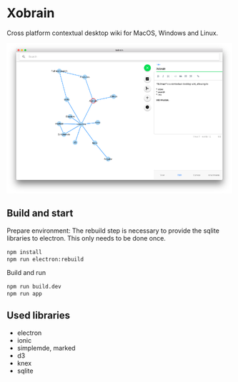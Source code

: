 # Xobrain

Cross platform contextual desktop wiki for MacOS, Windows and Linux.  

![Xobrain main window](https://raw.githubusercontent.com/codebalancers/xobrain/master/docs/xobrain.png)

## Build and start
Prepare environment: The rebuild step is necessary to provide the sqlite libraries to electron. This only needs to be done once.

```
npm install
npm run electron:rebuild
```

Build and run
```
npm run build.dev
npm run app
```


## Used libraries

* electron
* ionic
* simplemde, marked
* d3
* knex
* sqlite
